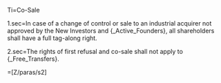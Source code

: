 Ti=Co-Sale

1.sec=In case of a change of control or sale to an industrial acquirer not approved by the New Investors and {_Active_Founders}, all shareholders shall have a full tag-along right.

2.sec=The rights of first refusal and co-sale shall not apply to {_Free_Transfers}.

=[Z/paras/s2]
